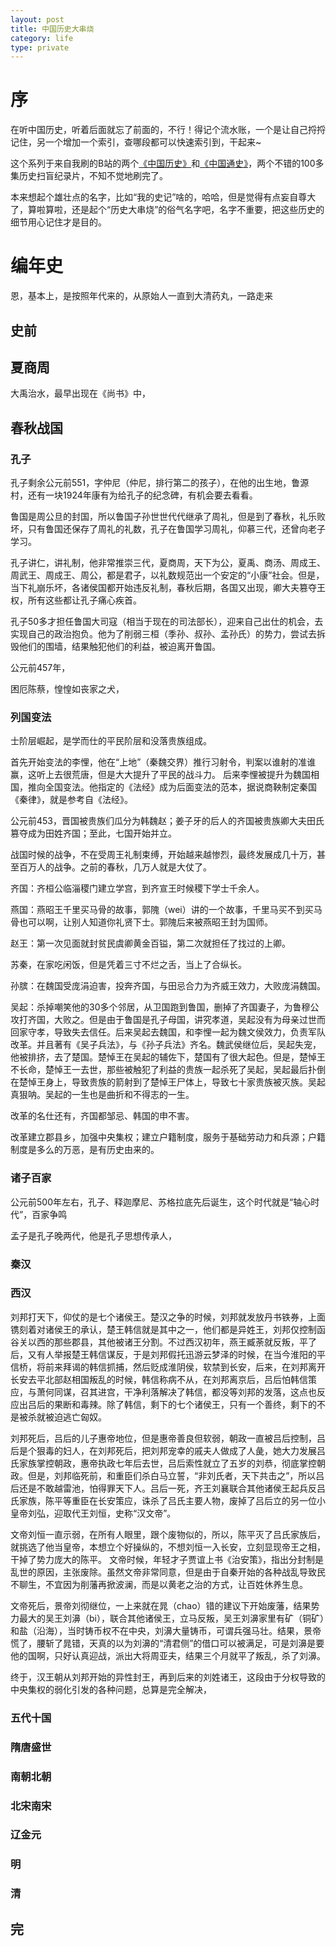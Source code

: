 ```yaml
---
layout: post
title: 中国历史大串烧
category: life
type: private
---
```


# 序

在听中国历史，听着后面就忘了前面的，不行！得记个流水账，一个是让自己捋捋记住，另一个增加一个索引，查哪段都可以快速索引到，干起来~

这个系列于来自我刷的B站的两个[《中国历史》](https://www.bilibili.com/video/BV1Ct411u7Yr?p=1)和[《中国通史》](https://www.bilibili.com/video/BV1Cx411j7Nt)，两个不错的100多集历史扫盲纪录片，不知不觉地刷完了。

本来想起个雄壮点的名字，比如“我的史记”啥的，哈哈，但是觉得有点妄自尊大了，算啦算啦，还是起个“历史大串烧”的俗气名字吧，名字不重要，把这些历史的细节用心记住才是目的。

# 编年史

恩，基本上，是按照年代来的，从原始人一直到大清药丸，一路走来

## 史前


## 夏商周

大禹治水，最早出现在《尚书》中，

## 春秋战国

### 孔子

孔子剩余公元前551，字仲尼（仲尼，排行第二的孩子），在他的出生地，鲁源村，还有一块1924年康有为给孔子的纪念碑，有机会要去看看。

鲁国是周公旦的封国，所以鲁国子孙世世代代继承了周礼，但是到了春秋，礼乐败坏，只有鲁国还保存了周礼的礼数，孔子在鲁国学习周礼，仰慕三代，还曾向老子学习。

孔子讲仁，讲礼制，他非常推崇三代，夏商周，天下为公，夏禹、商汤、周成王、周武王、周成王、周公，都是君子，以礼数规范出一个安定的“小康”社会。但是，当下礼崩乐坏，各诸侯国都开始违反礼制，春秋后期，各国又出现，卿大夫篡夺王权，所有这些都让孔子痛心疾首。

孔子50多才担任鲁国大司寇（相当于现在的司法部长），迎来自己出仕的机会，去实现自己的政治抱负。他为了削弱三桓（季孙、叔孙、孟孙氏）的势力，尝试去拆毁他们的围墙，结果触犯他们的利益，被迫离开鲁国。

公元前457年，

困厄陈蔡，惶惶如丧家之犬，


### 列国变法

士阶层崛起，是学而仕的平民阶层和没落贵族组成。

首先开始变法的李悝，他在“上地”（秦魏交界）推行习射令，判案以谁射的准谁赢，这听上去很荒唐，但是大大提升了平民的战斗力。
后来李悝被提升为魏国相国，推向全国变法。他指定的《法经》成为后面变法的范本，据说商鞅制定秦国《秦律》，就是参考自《法经》。

公元前453，晋国被贵族们瓜分为韩魏赵；姜子牙的后人的齐国被贵族卿大夫田氏篡夺成为田姓齐国；至此，七国开始并立。

战国时候的战争，不在受周王礼制束缚，开始越来越惨烈，最终发展成几十万，甚至百万人的战争。之前的春秋，几万人就是大仗了。

齐国：齐桓公临淄稷门建立学宫，到齐宣王时候稷下学士千余人。

燕国：燕昭王千里买马骨的故事，郭隗（wei）讲的一个故事，千里马买不到买马骨也可以啊，让别人知道你礼贤下士。郭隗后来被燕昭王封为国师。

赵王：第一次见面就封贫民虞卿黄金百镒，第二次就担任了找过的上卿。

苏秦，在家吃闲饭，但是凭着三寸不烂之舌，当上了合纵长。

孙膑：在魏国受庞涓迫害，投奔齐国，与田忌合力为齐威王效力，大败庞涓魏国。

吴起：杀掉嘲笑他的30多个邻居，从卫国跑到鲁国，删掉了齐国妻子，为鲁穆公攻打齐国，大败之。但是由于鲁国是孔子母国，讲究孝道，吴起没有为母亲过世而回家守孝，导致失去信任。后来吴起去魏国，和李悝一起为魏文侯效力，负责军队改革。并且著有《吴子兵法》，与《孙子兵法》齐名。魏武侯继位后，吴起失宠，他被排挤，去了楚国。楚悼王在吴起的辅佐下，楚国有了很大起色。但是，楚悼王不长命，楚悼王一去世，那些被触犯了利益的贵族一起杀死了吴起，吴起最后扑倒在楚悼王身上，导致贵族的箭射到了楚悼王尸体上，导致七十家贵族被灭族。吴起真狠呐。吴起的一生也是曲折和不得志的一生。

改革的名仕还有，齐国都邹忌、韩国的申不害。

改革建立郡县乡，加强中央集权；建立户籍制度，服务于基础劳动力和兵源；户籍制度是多么的万恶，是有历史由来的。

### 诸子百家

公元前500年左右，孔子、释迦摩尼、苏格拉底先后诞生，这个时代就是“轴心时代”，百家争鸣

孟子是孔子晚两代，他是孔子思想传承人，


### 秦汉


### 西汉

<!-- [百科](https://baike.baidu.com/item/%E8%A5%BF%E6%B1%89/394557) -->

刘邦打天下，仰仗的是七个诸侯王。楚汉之争的时候，刘邦就发放丹书铁券，上面镌刻着对诸侯王的承认，楚王韩信就是其中之一，他们都是异姓王，刘邦仅控制函谷关以西的那些郡县，其他被诸王分割。不过西汉初年，燕王臧荼就反叛，平了后，又有人举报楚王韩信谋反，于是刘邦假托迅游云梦泽的时候，在当今淮阳的平信桥，将前来拜谒的韩信抓捕，然后贬成淮阴侯，软禁到长安，后来，在刘邦离开长安去平北部赵相国叛乱的时候，韩信称病不从，在刘邦离京后，吕后怕韩信策应，与萧何同谋，召其进宫，干净利落解决了韩信，都没等刘邦的发落，这点也反应出吕后的果断和毒辣。除了韩信，剩下的七个诸侯王，只有一个善终，剩下的不是被杀就被迫逃亡匈奴。

刘邦死后，吕后的儿子惠帝地位，但是惠帝善良但软弱，朝政一直被吕后控制，吕后是个狠毒的妇人，在刘邦死后，把刘邦宠幸的戚夫人做成了人彘，她大力发展吕氏家族掌控朝政，惠帝执政七年后去世，吕后索性就立了五岁的刘恭，彻底掌控朝政。但是，刘邦临死前，和重臣们杀白马立誓，“非刘氏者，天下共击之”，所以吕后还是不敢越雷池，怕得罪天下人。吕后一死，齐王刘襄联合其他诸侯王起兵反吕氏家族，陈平等重臣在长安策应，诛杀了吕氏主要人物，废掉了吕后立的另一位小皇帝刘弘，迎取代王刘恒，史称“汉文帝”。

文帝刘恒一直示弱，在所有人眼里，跟个废物似的，所以，陈平灭了吕氏家族后，就挑选了他当皇帝，本想立个好操纵的，不想刘恒一入长安，立刻显现帝王之相，干掉了势力庞大的陈平。
文帝时候，年轻才子贾谊上书《治安策》，指出分封制是乱世的原因，主张废除。虽然文帝非常同意，但是由于自秦开始的各种战乱导致民不聊生，不宜因为削藩再掀波澜，而是以黄老之治的方式，让百姓休养生息。

文帝死后，景帝刘彻继位，一上来就在晁（chao）错的建议下开始废藩，结果势力最大的吴王刘濞（bi），联合其他诸侯王，立马反叛，吴王刘濞家里有矿（铜矿）和盐（沿海），当时铸币权不在中央，刘濞大量铸币，可谓兵强马壮。结果，景帝慌了，腰斩了晁错，天真的以为刘濞的“清君侧”的借口可以被满足，可是刘濞是要他的国啊，只好认真迎战，派出大将周亚夫，结果三个月就平了叛乱，杀了刘濞。

终于，汉王朝从刘邦开始的异性封王，再到后来的刘姓诸王，这段由于分权导致的中央集权的弱化引发的各种问题，总算是完全解决，



### 五代十国


### 隋唐盛世


### 南朝北朝

### 北宋南宋

### 辽金元

### 明

### 清

## 完
